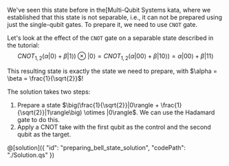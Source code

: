 We've seen this state before in the[Multi-Qubit Systems kata, where we established that this state is not separable, i.e., it can not be prepared using just the single-qubit gates. To prepare it, we need to use `CNOT` gate.

Let's look at the effect of the `CNOT` gate on a separable state described in the tutorial:
$$CNOT_{1,2}\big(\alpha|0\rangle + \beta|1\rangle\big) \otimes |0\rangle = CNOT_{1,2}(\alpha|00\rangle + \beta|10\rangle) = \alpha|00\rangle + \beta|11\rangle$$

This resulting state is exactly the state we need to prepare, with $\alpha = \beta = \frac{1}{\sqrt{2}}$!

The solution takes two steps:
1. Prepare a state $\big(\frac{1}{\sqrt{2}}|0\rangle + \frac{1}{\sqrt{2}}|1\rangle\big) \otimes |0\rangle$.
We can use the Hadamard gate to do this.
2. Apply a CNOT take with the first qubit as the control and the second qubit as the target.

@[solution]({
    "id": "preparing_bell_state_solution",
    "codePath": "./Solution.qs"
})
